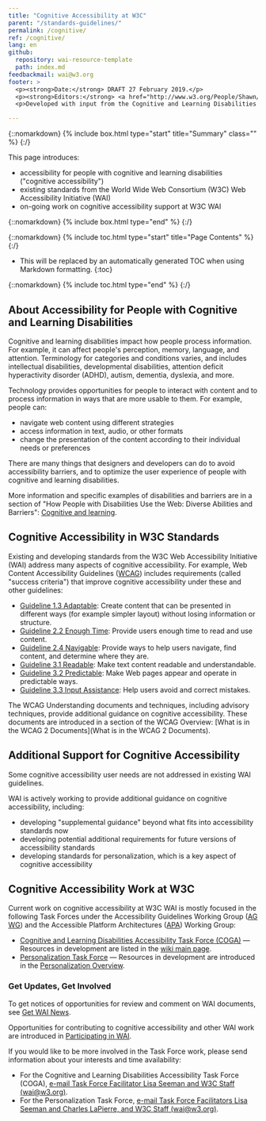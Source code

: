 ```yaml
---
title: "Cognitive Accessibility at W3C"
parent: "/standards-guidelines/"
permalink: /cognitive/
ref: /cognitive/
lang: en
github:
  repository: wai-resource-template
  path: index.md
feedbackmail: wai@w3.org
footer: >
  <p><strong>Date:</strong> DRAFT 27 February 2019.</p>
  <p><strong>Editors:</strong> <a href="http://www.w3.org/People/Shawn/">Shawn Lawton Henry</a>, Steve Lee, <a href="http://www.w3.org/People/shadi/">Shadi Abou-Zahra</a>.</p>
  <p>Developed with input from the Cognitive and Learning Disabilities Accessibility Task Force (<a href="https://www.w3.org/WAI/PF/cognitive-a11y-tf/">COGA</a>). Developed with support of the [Easy Reading Project](http://www.easyreading.eu/), a European Commission (EC) co-funded project, Horizon 2020 Program (780529).<p>

---
```


{::nomarkdown}
{% include box.html type="start" title="Summary" class="" %}
{:/}

This page introduces:
* accessibility for people with cognitive and learning disabilities ("cognitive accessibility")
* existing standards from the World Wide Web Consortium (W3C) Web Accessibility Initiative (WAI)
* on-going work on cognitive accessibility support at W3C WAI

{::nomarkdown}
{% include box.html type="end" %}
{:/}

{::nomarkdown}
{% include toc.html type="start" title="Page Contents" %}
{:/}

- This will be replaced by an automatically generated TOC when using Markdown formatting.
{:toc}

{::nomarkdown}
{% include toc.html type="end" %}
{:/}

## About Accessibility for People with Cognitive and Learning Disabilities

Cognitive and learning disabilities impact how people process information. For example, it can affect people's perception, memory, language, and attention. Terminology for categories and conditions varies, and includes intellectual disabilities, developmental disabilities, attention deficit hyperactivity disorder (ADHD), autism, dementia, dyslexia, and more.

Technology provides opportunities for people to interact with content and to process information in ways that are more usable to them. For example, people can:
* navigate web content using different strategies
* access information in text, audio, or other formats
* change the presentation of the content according to their individual needs or preferences

There are many things that designers and developers can do to avoid accessibility barriers, and to optimize the user experience of people with cognitive and learning disabilities.

More information and specific examples of disabilities and barriers are in a section of "How People with Disabilities Use the Web: Diverse Abilities and Barriers": [Cognitive and learning](https://www.w3.org/WAI/people-use-web/abilities-barriers/#cognitive).

## Cognitive Accessibility in W3C Standards

Existing and developing standards from the W3C Web Accessibility Initiative (WAI) address many aspects of cognitive accessibility. For example, Web Content Accessibility Guidelines ([WCAG](https://www.w3.org/WAI/standards-guidelines/wcag/)) includes requirements (called "success criteria") that improve cognitive accessibility under these and other guidelines:

* [Guideline 1.3 Adaptable](https://www.w3.org/WAI/WCAG21/Understanding/adaptable): Create content that can be presented in different ways (for example simpler layout) without losing information or structure.
* [Guideline 2.2 Enough Time](https://www.w3.org/WAI/WCAG21/Understanding/enough-time): Provide users enough time to read and use content.
* [Guideline 2.4 Navigable](https://www.w3.org/WAI/WCAG21/Understanding/navigable): Provide ways to help users navigate, find content, and determine where they are.
* [Guideline 3.1 Readable](https://www.w3.org/WAI/WCAG21/Understanding/readable): Make text content readable and understandable.
* [Guideline 3.2 Predictable](https://www.w3.org/WAI/WCAG21/Understanding/predictable): Make Web pages appear and operate in predictable ways.
* [Guideline 3.3 Input Assistance](https://www.w3.org/WAI/WCAG21/Understanding/input-assistance): Help users avoid and correct mistakes.

The WCAG Understanding documents and techniques, including advisory techniques, provide additional guidance on cognitive accessibility. These documents are introduced in a section of the WCAG Overview: [What is in the WCAG 2 Documents](What is in the WCAG 2 Documents).

## Additional Support for Cognitive Accessibility

Some cognitive accessibility user needs are not addressed in existing WAI guidelines.

WAI is actively working to provide additional guidance on cognitive accessibility, including:

* developing "supplemental guidance" beyond what fits into accessibility standards now
* developing potential additional requirements for future versions of accessibility standards
* developing standards for personalization, which is a key aspect of cognitive accessibility

## Cognitive Accessibility Work at W3C

Current work on cognitive accessibility at W3C WAI is mostly focused in the following Task Forces under the Accessibility Guidelines Working Group ([AG WG](https://www.w3.org/WAI/GL/)) and the Accessible Platform Architectures ([APA](https://www.w3.org/WAI/APA/)) Working Group:

* [Cognitive and Learning Disabilities Accessibility Task Force (COGA)](https://www.w3.org/WAI/PF/cognitive-a11y-tf/) &mdash; Resources in development are listed in the [wiki main page](https://www.w3.org/WAI/PF/cognitive-a11y-tf/wiki/Main_Page).
* [Personalization Task Force](https://www.w3.org/WAI/APA/task-forces/personalization/) &mdash; Resources in development are introduced in the [Personalization Overview]( https://deploy-preview-2--wai-personalization-standards.netlify.com/standards-guidelines/personalization/)<!-- @@ update link -->.

### Get Updates, Get Involved

To get notices of opportunities for review and comment on WAI documents, see [Get WAI News](https://www.w3.org/WAI/news/subscribe/).

Opportunities for contributing to cognitive accessibility and other WAI work are introduced in [Participating in WAI](https://www.w3.org/WAI/about/participating/).

If you would like to be more involved in the Task Force work, please send information about your interests and time availability:

* For the Cognitive and Learning Disabilities Accessibility Task Force (COGA), [e-mail Task Force Facilitator Lisa Seeman and W3C Staff (wai@w3.org)](mailto:lisa.seeman@zoho.com,stevelee@w3.org?cc=wai@w3.org&subject=Cognitive%20Accessibility%20Task%20Force%20Enquiry).
* For the Personalization Task Force, [e-mail Task Force Facilitators Lisa Seeman and Charles LaPierre, and W3C Staff (wai@w3.org)](mailto:lisa.seeman@zoho.com,charlesl@benetech.org,ran@w3.org?cc=wai@w3.org&subject=Personalization%20Task%20Force%20Enquiry).
